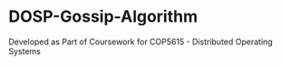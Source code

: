 # DOSP-Gossip-Algorithm
Developed as Part of Coursework for COP5615 - Distributed Operating Systems
